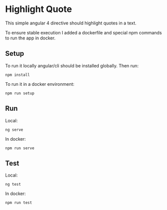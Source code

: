 # Highlight Quote

This simple angular 4 directive should highlight quotes in a text.

To ensure stable execution I added a dockerfile and special npm commands to run the app in docker.

## Setup

To run it locally angular/cli should be installed globally. Then run:

`npm install`

To run it in a docker environment:

`npm run setup`

## Run

Local:

`ng serve`

In docker:

`npm run serve`

## Test

Local:

`ng test`

In docker:

`npm run test`